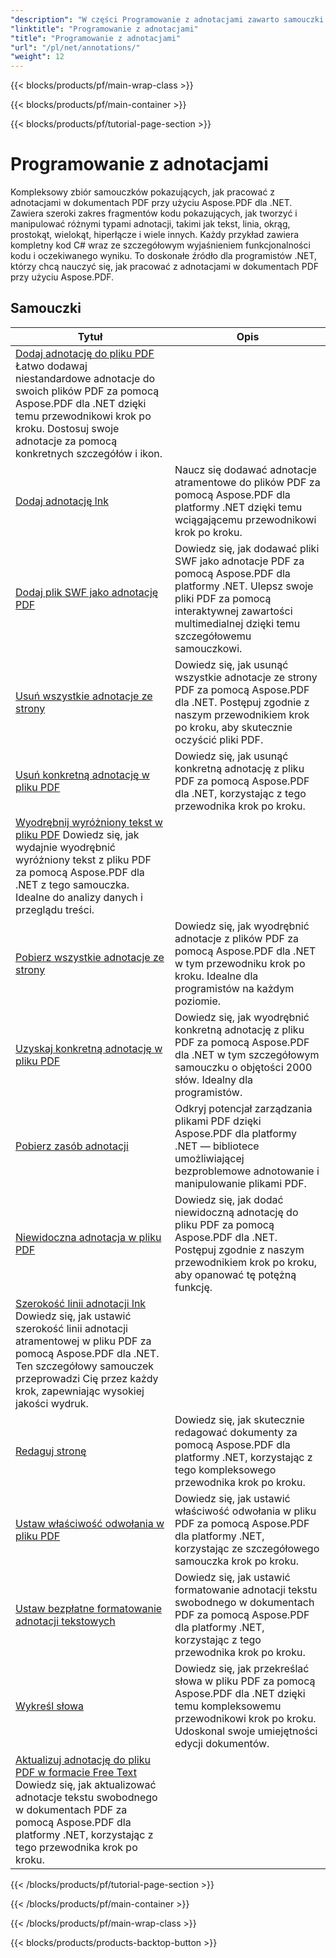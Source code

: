 ```yaml
---
"description": "W części Programowanie z adnotacjami zawarto samouczki dotyczące interfejsu API oraz fragmenty kodu Aspose.PDF dla platformy .NET, które obejmują dodawanie i usuwanie adnotacji, pobieranie informacji o adnotacjach i wiele innych."
"linktitle": "Programowanie z adnotacjami"
"title": "Programowanie z adnotacjami"
"url": "/pl/net/annotations/"
"weight": 12
---
```


{{< blocks/products/pf/main-wrap-class >}}

{{< blocks/products/pf/main-container >}}

{{< blocks/products/pf/tutorial-page-section >}}

# Programowanie z adnotacjami

Kompleksowy zbiór samouczków pokazujących, jak pracować z adnotacjami w dokumentach PDF przy użyciu Aspose.PDF dla .NET. Zawiera szeroki zakres fragmentów kodu pokazujących, jak tworzyć i manipulować różnymi typami adnotacji, takimi jak tekst, linia, okrąg, prostokąt, wielokąt, hiperłącze i wiele innych. Każdy przykład zawiera kompletny kod C# wraz ze szczegółowym wyjaśnieniem funkcjonalności kodu i oczekiwanego wyniku. To doskonałe źródło dla programistów .NET, którzy chcą nauczyć się, jak pracować z adnotacjami w dokumentach PDF przy użyciu Aspose.PDF.

## Samouczki
| Tytuł | Opis |
| --- | --- | 
| [Dodaj adnotację do pliku PDF](./addannotation/) Łatwo dodawaj niestandardowe adnotacje do swoich plików PDF za pomocą Aspose.PDF dla .NET dzięki temu przewodnikowi krok po kroku. Dostosuj swoje adnotacje za pomocą konkretnych szczegółów i ikon. |  
| [Dodaj adnotację lnk](./addlnkannotation/) | Naucz się dodawać adnotacje atramentowe do plików PDF za pomocą Aspose.PDF dla platformy .NET dzięki temu wciągającemu przewodnikowi krok po kroku. |  
| [Dodaj plik SWF jako adnotację PDF](./addswffileasannotation/) | Dowiedz się, jak dodawać pliki SWF jako adnotacje PDF za pomocą Aspose.PDF dla platformy .NET. Ulepsz swoje pliki PDF za pomocą interaktywnej zawartości multimedialnej dzięki temu szczegółowemu samouczkowi. |  
| [Usuń wszystkie adnotacje ze strony](./deleteallannotationsfrompage/) | Dowiedz się, jak usunąć wszystkie adnotacje ze strony PDF za pomocą Aspose.PDF dla .NET. Postępuj zgodnie z naszym przewodnikiem krok po kroku, aby skutecznie oczyścić pliki PDF. |  
| [Usuń konkretną adnotację w pliku PDF](./deleteparticularannotation/) | Dowiedz się, jak usunąć konkretną adnotację z pliku PDF za pomocą Aspose.PDF dla .NET, korzystając z tego przewodnika krok po kroku. |  
| [Wyodrębnij wyróżniony tekst w pliku PDF](./extracthighlightedtext/) Dowiedz się, jak wydajnie wyodrębnić wyróżniony tekst z pliku PDF za pomocą Aspose.PDF dla .NET z tego samouczka. Idealne do analizy danych i przeglądu treści. |  
| [Pobierz wszystkie adnotacje ze strony](./getallannotationsfrompage/) | Dowiedz się, jak wyodrębnić adnotacje z plików PDF za pomocą Aspose.PDF dla .NET w tym przewodniku krok po kroku. Idealne dla programistów na każdym poziomie. |  
| [Uzyskaj konkretną adnotację w pliku PDF](./getparticularannotation/) | Dowiedz się, jak wyodrębnić konkretną adnotację z pliku PDF za pomocą Aspose.PDF dla .NET w tym szczegółowym samouczku o objętości 2000 słów. Idealny dla programistów. |  
| [Pobierz zasób adnotacji](./getresourceofannotation/) | Odkryj potencjał zarządzania plikami PDF dzięki Aspose.PDF dla platformy .NET — bibliotece umożliwiającej bezproblemowe adnotowanie i manipulowanie plikami PDF. |  
| [Niewidoczna adnotacja w pliku PDF](./invisibleannotation/) | Dowiedz się, jak dodać niewidoczną adnotację do pliku PDF za pomocą Aspose.PDF dla .NET. Postępuj zgodnie z naszym przewodnikiem krok po kroku, aby opanować tę potężną funkcję. |  
| [Szerokość linii adnotacji lnk](./lnkannotationlinewidth/) Dowiedz się, jak ustawić szerokość linii adnotacji atramentowej w pliku PDF za pomocą Aspose.PDF dla .NET. Ten szczegółowy samouczek przeprowadzi Cię przez każdy krok, zapewniając wysokiej jakości wydruk. |  
| [Redaguj stronę](./redactpage/) | Dowiedz się, jak skutecznie redagować dokumenty za pomocą Aspose.PDF dla platformy .NET, korzystając z tego kompleksowego przewodnika krok po kroku. |  
| [Ustaw właściwość odwołania w pliku PDF](./setcalloutproperty/) | Dowiedz się, jak ustawić właściwość odwołania w pliku PDF za pomocą Aspose.PDF dla platformy .NET, korzystając ze szczegółowego samouczka krok po kroku. |  
| [Ustaw bezpłatne formatowanie adnotacji tekstowych](./setfreetextannotationformatting/) | Dowiedz się, jak ustawić formatowanie adnotacji tekstu swobodnego w dokumentach PDF za pomocą Aspose.PDF dla platformy .NET, korzystając z tego przewodnika krok po kroku. |  
| [Wykreśl słowa](./strikeoutwords/) | Dowiedz się, jak przekreślać słowa w pliku PDF za pomocą Aspose.PDF dla .NET dzięki temu kompleksowemu przewodnikowi krok po kroku. Udoskonal swoje umiejętności edycji dokumentów. |  
| [Aktualizuj adnotację do pliku PDF w formacie Free Text](./updatefreetextannotation/) Dowiedz się, jak aktualizować adnotacje tekstu swobodnego w dokumentach PDF za pomocą Aspose.PDF dla platformy .NET, korzystając z tego przewodnika krok po kroku. |  

{{< /blocks/products/pf/tutorial-page-section >}}

{{< /blocks/products/pf/main-container >}}

{{< /blocks/products/pf/main-wrap-class >}}

{{< blocks/products/products-backtop-button >}}